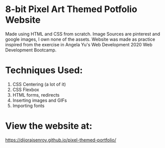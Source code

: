 # 8-bit Pixel Art Themed Potfolio Website

Made using HTML and CSS from scratch. Image Sources are pinterest and google images, I own none of the assets. Website was made as practice inspired from the exercise in Angela Yu's Web Development 2020 Web Development Bootcamp. 

# Techniques Used:

1. CSS Centering (a lot of it)
2. CSS Flexbox
3. HTML forms, redirects
4. Inserting images and GIFs
5. Importing fonts

# View the website at:

https://dijorajsenroy.github.io/pixel-themed-portfolio/
